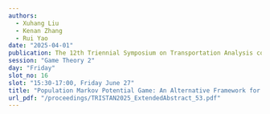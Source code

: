 ```yaml
---
authors:
  - Xuhang Liu
  - Kenan Zhang
  - Rui Yao
date: "2025-04-01"
publication: The 12th Triennial Symposium on Transportation Analysis conference
session: "Game Theory 2"
day: "Friday"
slot_no: 16
slot: "15:30-17:00, Friday June 27"
title: "Population Markov Potential Game: An Alternative Framework for Markovian Traffic Assignment"
url_pdf: "/proceedings/TRISTAN2025_ExtendedAbstract_53.pdf"
---
```

